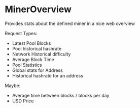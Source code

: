 # MinerOverview
Provides stats about the defined miner in a nice web overview

Request Types:
  * Latest Pool Blocks
  * Pool historical hashrate
  * Network Historical difficulty
  * Average Block Time
  * Pool Statistics
  * Global stats for Address
  * Historical hashrate for an address

Maybe:
 * Average time between blocks / blocks per day
 * USD Price
